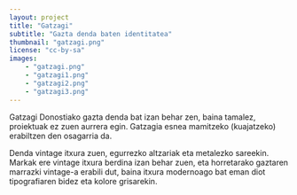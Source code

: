 ```yaml
---
layout: project
title: "Gatzagi"
subtitle: "Gazta denda baten identitatea"
thumbnail: "gatzagi.png"
license: "cc-by-sa"
images:
    - "gatzagi.png"
    - "gatzagi1.png"
    - "gatzagi2.png"
    - "gatzagi3.png"
---
```


Gatzagi Donostiako gazta denda bat izan behar zen, baina tamalez, proiektuak ez zuen aurrera egin. Gatzagia esnea
mamitzeko (kuajatzeko) erabiltzen den osagarria da.

Denda vintage itxura zuen, egurrezko altzariak eta metalezko sareekin. Markak ere vintage itxura berdina izan behar zuen, eta horretarako gaztaren marrazki vintage-a erabili dut, baina itxura modernoago bat eman diot tipografiaren bidez eta kolore grisarekin.
